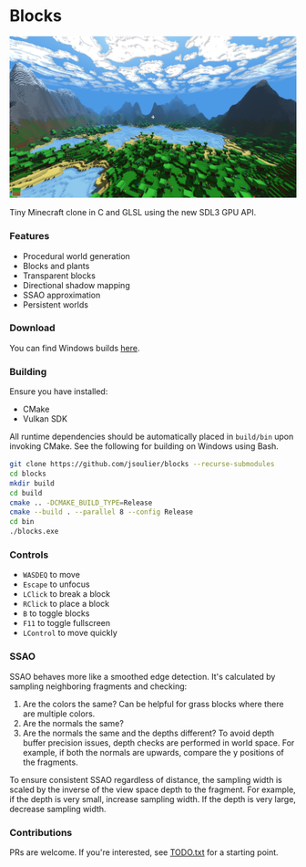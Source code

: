 # Blocks

![](image.png)

Tiny Minecraft clone in C and GLSL using the new SDL3 GPU API.

### Features

- Procedural world generation
- Blocks and plants
- Transparent blocks
- Directional shadow mapping
- SSAO approximation
- Persistent worlds

### Download

You can find Windows builds [here](https://github.com/jsoulier/blocks/releases).

### Building

Ensure you have installed:
- CMake
- Vulkan SDK

All runtime dependencies should be automatically placed in `build/bin` upon invoking CMake.
See the following for building on Windows using Bash.

```bash
git clone https://github.com/jsoulier/blocks --recurse-submodules
cd blocks
mkdir build
cd build
cmake .. -DCMAKE_BUILD_TYPE=Release
cmake --build . --parallel 8 --config Release
cd bin
./blocks.exe
```

### Controls
- `WASDEQ` to move
- `Escape` to unfocus
- `LClick` to break a block
- `RClick` to place a block
- `B` to toggle blocks
- `F11` to toggle fullscreen
- `LControl` to move quickly

### SSAO

SSAO behaves more like a smoothed edge detection.
It's calculated by sampling neighboring fragments and checking:
1. Are the colors the same?
Can be helpful for grass blocks where there are multiple colors.
2. Are the normals the same?
3. Are the normals the same and the depths different?
To avoid depth buffer precision issues, depth checks are performed in world space.
For example, if both the normals are upwards, compare the y positions of the fragments.

To ensure consistent SSAO regardless of distance, the sampling width is scaled by the inverse of the view space depth to the fragment.
For example, if the depth is very small, increase sampling width. If the depth is very large, decrease sampling width.

### Contributions

PRs are welcome. If you're interested, see [TODO.txt](TODO.txt) for a starting point.
